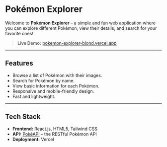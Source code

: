 # Pokémon Explorer

Welcome to **Pokémon Explorer** – a simple and fun web application where you can explore different Pokémon, view their details, and search for your favorite ones!

> **Live Demo:** [pokemon-explorer-blond.vercel.app](https://pokemon-explorer-blond.vercel.app/)

---

## Features

- Browse a list of Pokémon with their images.
- Search for Pokémon by name.
- View basic information for each Pokémon.
- Responsive and mobile-friendly design.
- Fast and lightweight.

---

## Tech Stack

- **Frontend:** React.js, HTML5, Tailwind CSS 
- **API:** [PokéAPI](https://pokeapi.co/) – the RESTful Pokémon API
- **Deployment:** Vercel

